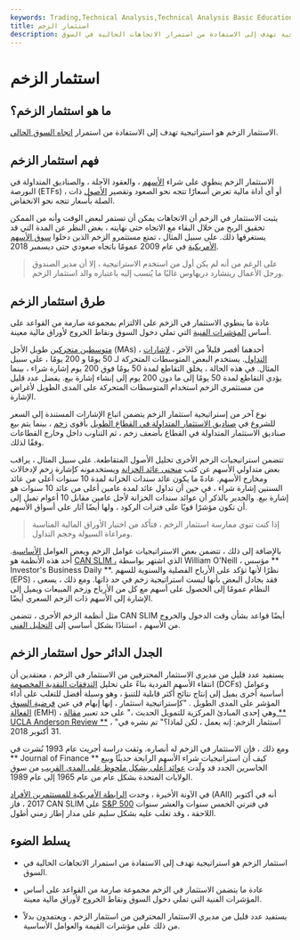 ```yaml
---
keywords: Trading,Technical Analysis,Technical Analysis Basic Education
title: استثمار الزخم
description: الاستثمار الزخم هو استراتيجية تهدف إلى الاستفادة من استمرار الاتجاهات الحالية في السوق.
---
```


# استثمار الزخم
## ما هو استثمار الزخم؟

الاستثمار الزخم هو استراتيجية تهدف إلى الاستفادة من استمرار [اتجاه السوق الحالي](/trending-market).

## فهم استثمار الزخم

الاستثمار الزخم ينطوي على شراء [الأسهم](/long) ، والعقود الآجلة ، والصناديق المتداولة في البورصة (ETFs) ، أو أي أداة مالية تعرض أسعارًا تتجه نحو الصعود وتقصير [الأصول](/short) ذات الصلة بأسعار تتجه نحو الانخفاض.

يثبت الاستثمار في الزخم أن الاتجاهات يمكن أن تستمر لبعض الوقت وأنه من الممكن تحقيق الربح من خلال البقاء مع الاتجاه حتى نهايته ، بغض النظر عن المدة التي قد يستغرقها ذلك. على سبيل المثال ، تمتع مستثمرو الزخم الذين دخلوا [سوق الأسهم الأمريكية](/stockmarket) في عام 2009 عمومًا باتجاه صعودي حتى ديسمبر 2018.

> على الرغم من أنه لم يكن أول من استخدم الاستراتيجية ، إلا أن مدير الصندوق ورجل الأعمال ريتشارد دريهاوس غالبًا ما يُنسب إليه باعتباره والد استثمار الزخم.

>

## طرق استثمار الزخم

عادة ما ينطوي الاستثمار في الزخم على الالتزام بمجموعة صارمة من القواعد على أساس [المؤشرات الفنية](/technicalindicator) التي تملي دخول السوق ونقاط الخروج لأوراق مالية معينة.

[متوسطين متحركين](/movingaverage) طويل الأجل (MAs) ، أحدهما أقصر قليلاً من الآخر ، [لإشارات التداول](/trade-signal). يستخدم البعض المتوسطات المتحركة لـ 50 يومًا و 200 يومًا ، على سبيل المثال. في هذه الحالة ، يخلق التقاطع لمدة 50 يومًا فوق 200 يوم إشارة شراء ، بينما يؤدي التقاطع لمدة 50 يومًا إلى ما دون 200 يوم إلى إنشاء إشارة بيع. يفضل عدد قليل من مستثمري الزخم استخدام المتوسطات المتحركة على المدى الطويل لأغراض الإشارة.

نوع آخر من إستراتيجية استثمار الزخم يتضمن اتباع الإشارات المستندة إلى السعر للشروع في [صناديق الاستثمار المتداولة في القطاع الطويل](/sector-etf) بأقوى [زخم](/momentum) ، بينما يتم بيع صناديق الاستثمار المتداولة في القطاع بأضعف زخم ، ثم التناوب داخل وخارج القطاعات وفقًا لذلك.

تتضمن استراتيجيات الزخم الأخرى تحليل الأصول المتقاطعة. على سبيل المثال ، يراقب بعض متداولي الأسهم عن كثب [منحنى عائد الخزانة](/yieldcurve) ويستخدمونه كإشارة زخم لإدخالات ومخارج الأسهم. عادةً ما يكون عائد سندات الخزانة لمدة 10 سنوات أعلى من عائد السنتين إشارة شراء ، في حين أن تداول عائد لمدة عامين أعلى من عائد 10 سنوات هو إشارة بيع. والجدير بالذكر أن عوائد سندات الخزانة لأجل عامين مقابل 10 أعوام تميل إلى أن تكون مؤشرًا قويًا على فترات الركود ، ولها أيضًا آثار على أسواق الأسهم.

> إذا كنت تنوي ممارسة استثمار الزخم ، فتأكد من اختيار الأوراق المالية المناسبة ومراعاة السيولة وحجم التداول.

>

بالإضافة إلى ذلك ، تتضمن بعض الاستراتيجيات عوامل الزخم وبعض العوامل [الأساسية](/fundamentals). أحد هذه الأنظمة هو [CAN SLIM ،](/canslim) الذي اشتهر بواسطة William O'Neill ، مؤسس ** Investor's Business Daily **. نظرًا لأنها تؤكد على الأرباح الفصلية والسنوية للسهم (EPS) ، فقد يجادل البعض بأنها ليست استراتيجية زخم في حد ذاتها. ومع ذلك ، يسعى النظام عمومًا إلى الحصول على أسهم مع كل من الأرباح وزخم المبيعات ويميل إلى الإشارة إلى الأسهم ذات الزخم السعري أيضًا.

مثل أنظمة الزخم الأخرى ، تتضمن CAN SLIM أيضًا قواعد بشأن وقت الدخول والخروج من الأسهم ، استنادًا بشكل أساسي إلى [التحليل الفني](/technicalanalysis).

## الجدل الدائر حول استثمار الزخم

يستفيد عدد قليل من مديري الاستثمار المحترفين من الاستثمار في الزخم ، معتقدين أن انتقاء الأسهم الفردية بناءً على تحليل [التدفقات النقدية المخصومة](/dcf) (DCFs) وعوامل أساسية أخرى يميل إلى إنتاج نتائج أكثر قابلية للتنبؤ ، وهو وسيلة أفضل للتغلب على أداء المؤشر على المدى الطويل . "كإستراتيجية استثمار ، إنها إبهام في عين [فرضية السوق الفعالة](/efficientmarkethypothesis) (EMH) ، وهي إحدى المبادئ المركزية للتمويل الحديث ،" على حد تعبير [مقالة ** UCLA Anderson Review **](/momentum) ، "استثمار الزخم: إنه يعمل ، لكن لماذا؟" تم نشره في 31 أكتوبر 2018.

ومع ذلك ، فإن الاستثمار في الزخم له أنصاره. وثقت دراسة أجريت عام 1993 نُشرت في ** Journal of Finance ** كيف أن استراتيجيات شراء الأسهم الرابحة حديثًا وبيع الخاسرين الجدد قد ولّدت [عوائد أعلى بشكل ملحوظ على المدى القريب](/return) من سوق الولايات المتحدة بشكل عام من عام 1965 إلى عام 1989.

في الآونة الأخيرة ، وجدت [الرابطة الأمريكية للمستثمرين الأفراد](/american-association-of-individual-investors-aaii) (AAII) أنه في أكتوبر 2017 ، فاز CAN SLIM على [S&P 500](/sp500) في فترتي الخمس سنوات والعشر سنوات اللاحقة ، وقد تغلب عليه بشكل سليم على مدار إطار زمني أطول.

## يسلط الضوء

- استثمار الزخم هو استراتيجية تهدف إلى الاستفادة من استمرار الاتجاهات الحالية في السوق.

- عادة ما يتضمن الاستثمار في الزخم مجموعة صارمة من القواعد على أساس المؤشرات الفنية التي تملي دخول السوق ونقاط الخروج لأوراق مالية معينة.

- يستفيد عدد قليل من مديري الاستثمار المحترفين من استثمار الزخم ، ويعتمدون بدلاً من ذلك على مؤشرات القيمة والعوامل الأساسية.

